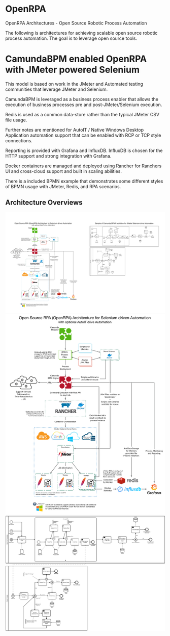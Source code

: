 # OpenRPA
OpenRPA Architectures - Open Source Robotic Process Automation

The following is architectures for achieving scalable open source robotic process automation.  The goal is to leverage open source tools.

# CamundaBPM enabled OpenRPA with JMeter powered Selenium

This model is based on work in the JMeter and Automated testing communities that leverage JMeter and Selenium.

CamundaBPM is leveraged as a business process enabler that allows the execution of business processes pre and post-JMeter/Selenium execution.

Redis is used as a common data-store rather than the typical JMeter CSV file usage.

Further notes are mentioned for AutoIT / Native Windows Desktop Application automation support that can be enabled with RCP or TCP style connections.

Reporting is provided with Grafana and InfluxDB.  InfluxDB is chosen for the HTTP support and strong integration with Grafana.

Docker containers are managed and deployed using Rancher for Ranchers UI and cross-cloud support and built in scaling abilities.

There is a included BPMN example that demonstrates some different styles of BPMN usage with JMeter, Redis, and RPA scenarios.

## Architecture Overviews
![Overview 1](./docs/OpenRPA-Arch.png)
![Overview single](./docs/OpenRPA-Arch-single.png)
![bpmn](./docs/RPA-BPMN.png)